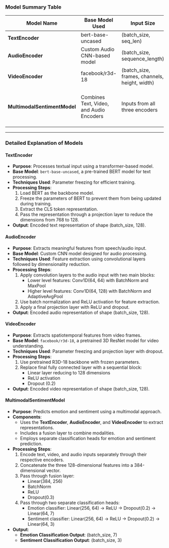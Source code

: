 ### Model Summary Table

| Model Name               | Base Model Used                                | Input Size                        | Output Size |
|--------------------------|-----------------------------------------------|-----------------------------------|-------------|
| **TextEncoder**           | bert-base-uncased                             | (batch_size, seq_len)            | (batch_size, 128) |
| **AudioEncoder**          | Custom Audio CNN-based model                  | (batch_size, sequence_length)    | (batch_size, 128) |
| **VideoEncoder**          | facebook/r3d-18                               | (batch_size, frames, channels, height, width) | (batch_size, 128) |
| **MultimodalSentimentModel** | Combines Text, Video, and Audio Encoders | Inputs from all three encoders  | Emotion: (batch_size, 7), Sentiment: (batch_size, 3) |

---

### Detailed Explanation of Models

#### **TextEncoder**
- **Purpose**: Processes textual input using a transformer-based model.
- **Base Model**: `bert-base-uncased`, a pre-trained BERT model for text processing.
- **Techniques Used**: Parameter freezing for efficient training.
- **Processing Steps**:
  1. Load BERT as the backbone model.
  2. Freeze the parameters of BERT to prevent them from being updated during training.
  3. Extract the CLS token representation.
  4. Pass the representation through a projection layer to reduce the dimensions from 768 to 128.
- **Output**: Encoded text representation of shape (batch_size, 128).

#### **AudioEncoder**
- **Purpose**: Extracts meaningful features from speech/audio input.
- **Base Model**: Custom CNN model designed for audio processing.
- **Techniques Used**: Feature extraction using convolutional layers followed by dimensionality reduction.
- **Processing Steps**:
  1. Apply convolution layers to the audio input with two main blocks:
     - Lower level features: Conv1D(64, 64) with BatchNorm and MaxPool
     - Higher level features: Conv1D(64, 128) with BatchNorm and AdaptiveAvgPool
  2. Use batch normalization and ReLU activation for feature extraction.
  3. Apply a final projection layer with ReLU and dropout.
- **Output**: Encoded audio representation of shape (batch_size, 128).

#### **VideoEncoder**
- **Purpose**: Extracts spatiotemporal features from video frames.
- **Base Model**: `facebook/r3d-18`, a pretrained 3D ResNet model for video understanding.
- **Techniques Used**: Parameter freezing and projection layer with dropout.
- **Processing Steps**:
  1. Use pretrained R3D-18 backbone with frozen parameters.
  2. Replace final fully connected layer with a sequential block:
     - Linear layer reducing to 128 dimensions
     - ReLU activation
     - Dropout (0.2)
- **Output**: Encoded video representation of shape (batch_size, 128).

#### **MultimodalSentimentModel**
- **Purpose**: Predicts emotion and sentiment using a multimodal approach.
- **Components**:
  - Uses the **TextEncoder**, **AudioEncoder**, and **VideoEncoder** to extract representations.
  - Includes a fusion layer to combine modalities.
  - Employs separate classification heads for emotion and sentiment prediction.
- **Processing Steps**:
  1. Encode text, video, and audio inputs separately through their respective encoders.
  2. Concatenate the three 128-dimensional features into a 384-dimensional vector.
  3. Pass through fusion layer:
     - Linear(384, 256)
     - BatchNorm
     - ReLU
     - Dropout(0.3)
  4. Pass through two separate classification heads:
     - Emotion classifier: Linear(256, 64) -> ReLU -> Dropout(0.2) -> Linear(64, 7)
     - Sentiment classifier: Linear(256, 64) -> ReLU -> Dropout(0.2) -> Linear(64, 3)
- **Output**:
  - **Emotion Classification Output**: (batch_size, 7)
  - **Sentiment Classification Output**: (batch_size, 3)